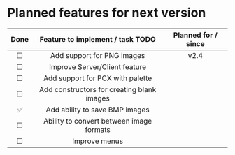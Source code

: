 # Planned features for next version

| Done     | Feature to implement / task TODO           | Planned for / since |
| :------: | :----------------------------------------: | :--: |
| &#9744;  | Add support for PNG images                 | v2.4 |
| &#9744;  | Improve Server/Client feature              |      |
| &#9744;  | Add support for PCX with palette           |      |
| &#9744;  | Add constructors for creating blank images |      |
| &#x2705; | Add ability to save BMP images             |      |
| &#9744;  | Ability to convert between image formats   |      |
| &#9744;  | Improve menus                              |      |